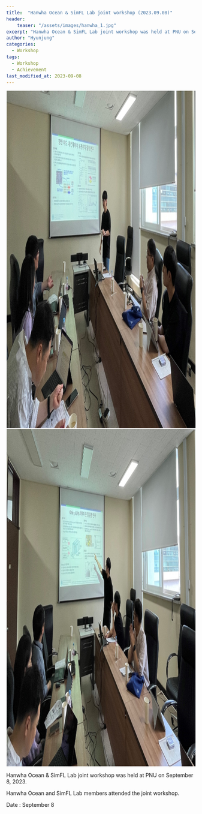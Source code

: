 ```yaml
---
title:  "Hanwha Ocean & SimFL Lab joint workshop (2023.09.08)"
header:
    teaser: "/assets/images/hanwha_1.jpg"
excerpt: "Hanwha Ocean & SimFL Lab joint workshop was held at PNU on September 8, 2023."
author: "Hyunjung"
categories:
  - Workshop
tags:
  - Workshop
  - Achievement
last_modified_at: 2023-09-08
---
```

<img align="center" width="900" height="900" style="border: 1px solid white" src="/assets/images/hanwha_1.jpg">
<img align="center" width="900" height="900" style="border: 1px solid white" src="/assets/images/hanwha_3.jpg">  

Hanwha Ocean & SimFL Lab joint workshop was held at PNU on September 8, 2023.

Hanwha Ocean and SimFL Lab members attended the joint workshop.

Date : September 8